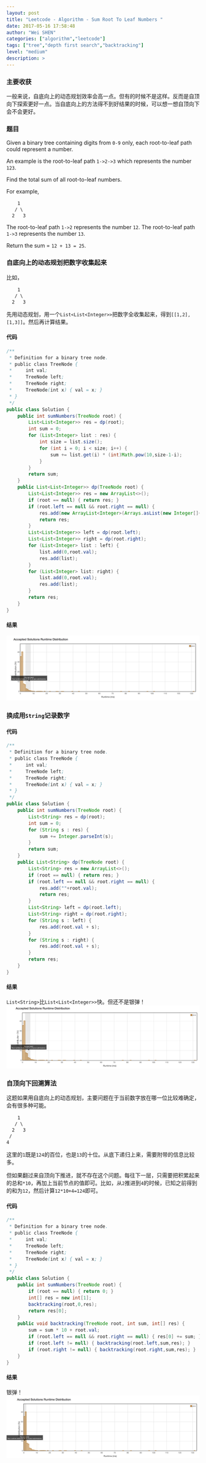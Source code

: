 ```yaml
---
layout: post
title: "Leetcode - Algorithm - Sum Root To Leaf Numbers "
date: 2017-05-16 17:58:48
author: "Wei SHEN"
categories: ["algorithm","leetcode"]
tags: ["tree","depth first search","backtracking"]
level: "medium"
description: >
---
```


### 主要收获
一般来说，自底向上的动态规划效率会高一点。但有的时候不是这样。反而是自顶向下探索更好一点。当自底向上的方法得不到好结果的时候，可以想一想自顶向下会不会更好。

### 题目
Given a binary tree containing digits from `0-9` only, each root-to-leaf path could represent a number.

An example is the root-to-leaf path `1->2->3` which represents the number `123`.

Find the total sum of all root-to-leaf numbers.

For example,
```
    1
   / \
  2   3
```
The root-to-leaf path `1->2` represents the number `12`.
The root-to-leaf path `1->3` represents the number `13`.

Return the sum = `12 + 13 = 25`.

### 自底向上的动态规划把数字收集起来
比如，
```
    1
   / \
  2   3
```
先用动态规划，用一个`List<List<Integer>>`把数字全收集起来，得到`[[1,2],[1,3]]`。然后再计算结果。

#### 代码
```java
/**
 * Definition for a binary tree node.
 * public class TreeNode {
 *     int val;
 *     TreeNode left;
 *     TreeNode right;
 *     TreeNode(int x) { val = x; }
 * }
 */
public class Solution {
    public int sumNumbers(TreeNode root) {
        List<List<Integer>> res = dp(root);
        int sum = 0;
        for (List<Integer> list : res) {
            int size = list.size();
            for (int i = 0; i < size; i++) {
                sum += list.get(i) * (int)Math.pow(10,size-1-i);
            }
        }
        return sum;
    }
    public List<List<Integer>> dp(TreeNode root) {
        List<List<Integer>> res = new ArrayList<>();
        if (root == null) { return res; }
        if (root.left == null && root.right == null) {
            res.add(new ArrayList<Integer>(Arrays.asList(new Integer[]{root.val})));
            return res;
        }
        List<List<Integer>> left = dp(root.left);
        List<List<Integer>> right = dp(root.right);
        for (List<Integer> list : left) {
            list.add(0,root.val);
            res.add(list);
        }
        for (List<Integer> list: right) {
            list.add(0,root.val);
            res.add(list);
        }
        return res;
    }
}
```

#### 结果
![sum-root-to-leaf-numbers-1](/images/leetcode/sum-root-to-leaf-numbers-1.png)


### 换成用`String`记录数字

#### 代码
```java
/**
 * Definition for a binary tree node.
 * public class TreeNode {
 *     int val;
 *     TreeNode left;
 *     TreeNode right;
 *     TreeNode(int x) { val = x; }
 * }
 */
public class Solution {
    public int sumNumbers(TreeNode root) {
        List<String> res = dp(root);
        int sum = 0;
        for (String s : res) {
            sum += Integer.parseInt(s);
        }
        return sum;
    }
    public List<String> dp(TreeNode root) {
        List<String> res = new ArrayList<>();
        if (root == null) { return res; }
        if (root.left == null && root.right == null) {
            res.add(""+root.val);
            return res;
        }
        List<String> left = dp(root.left);
        List<String> right = dp(root.right);
        for (String s : left) {
            res.add(root.val + s);
        }
        for (String s : right) {
            res.add(root.val + s);
        }
        return res;
    }
}
```

#### 结果
`List<String>`比`List<List<Integer>>`快。但还不是银弹！
![sum-root-to-leaf-numbers-2](/images/leetcode/sum-root-to-leaf-numbers-2.png)


### 自顶向下回溯算法
这题如果用自底向上的动态规划，主要问题在于当前数字放在哪一位比较难确定，会有很多种可能。
```
    1
   / \
  2   3
 /
4
```
这里的`1`既是`124`的百位，也是`13`的十位。从底下递归上来，需要附带的信息比较多。

但如果翻过来自顶向下推进，就不存在这个问题。每往下一层，只需要把积累起来的总和`*10`，再加上当前节点的值即可。比如，从`2`推进到`4`的时候，已知之前得到的和为`12`，然后计算`12*10+4=124`即可。

#### 代码
```java
/**
 * Definition for a binary tree node.
 * public class TreeNode {
 *     int val;
 *     TreeNode left;
 *     TreeNode right;
 *     TreeNode(int x) { val = x; }
 * }
 */
public class Solution {
    public int sumNumbers(TreeNode root) {
        if (root == null) { return 0; }
        int[] res = new int[1];
        backtracking(root,0,res);
        return res[0];
    }
    public void backtracking(TreeNode root, int sum, int[] res) {
        sum = sum * 10 + root.val;
        if (root.left == null && root.right == null) { res[0] += sum; }
        if (root.left != null) { backtracking(root.left,sum,res); }
        if (root.right != null) { backtracking(root.right,sum,res); }
    }
}
```

#### 结果
银弹！
![sum-root-to-leaf-numbers-3](/images/leetcode/sum-root-to-leaf-numbers-3.png)
